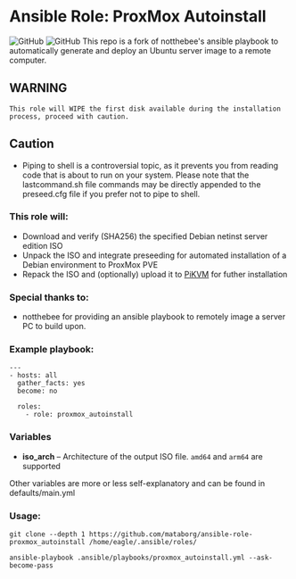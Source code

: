 # Ansible Role: ProxMox Autoinstall
![GitHub](https://img.shields.io/github/license/mataborg/ansible-role-proxmox_autoinstall)
![GitHub](https://img.shields.io/github/license/mataborg/ansible-role-proxmox_autoinstall?style=plastic)
This repo is a fork of notthebee's ansible playbook to automatically generate and deploy an Ubuntu server image to a remote computer.

## WARNING
```
This role will WIPE the first disk available during the installation process, proceed with caution.
```

## Caution
* Piping to shell is a controversial topic, as it prevents you from reading code that is about to run on your system. Please note that the lastcommand.sh file commands may be directly appended to the preseed.cfg file if you prefer not to pipe to shell.

### This role will:
* Download and verify (SHA256) the specified Debian netinst server edition ISO
* Unpack the ISO and integrate preseeding for automated installation of a Debian environment to ProxMox PVE
* Repack the ISO and (optionally) upload it to [PiKVM](https://pikvm.org/) for futher installation

### Special thanks to:
* notthebee for providing an ansible playbook to remotely image a server PC to build upon.

### Example playbook:
```
---
- hosts: all
  gather_facts: yes
  become: no

  roles:
    - role: proxmox_autoinstall
```

### Variables
* **iso_arch** – Architecture of the output ISO file. `amd64` and `arm64` are supported



Other variables are more or less self-explanatory and can be found in defaults/main.yml

### Usage:
```
git clone --depth 1 https://github.com/mataborg/ansible-role-proxmox_autoinstall /home/eagle/.ansible/roles/
```
```
ansible-playbook .ansible/playbooks/proxmox_autoinstall.yml --ask-become-pass
```
